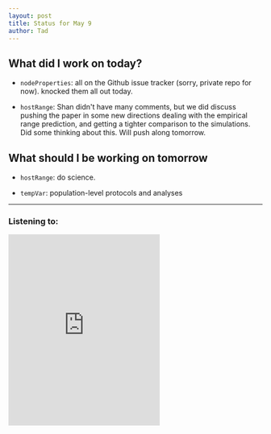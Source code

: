 ```yaml
---
layout: post
title: Status for May 9
author: Tad
---
```


## What did I work on today?

* `nodeProperties`: all on the Github issue tracker (sorry, private repo for now). knocked them all out today.


* `hostRange`: Shan didn't have many comments, but we did discuss pushing the paper in some new directions dealing with the empirical range prediction, and getting a tighter comparison to the simulations. Did some thinking about this. Will push along tomorrow.



## What should I be working on tomorrow

* `hostRange`:  do science.

* `tempVar`: population-level protocols and analyses



---

### Listening to:
<iframe src="https://embed.spotify.com/?uri=spotify%3Atrack%3A14F0rRREvzjQGxMlhuh9iF" width="300" height="380" frameborder="0" allowtransparency="true"></iframe>
 <i class='fa fa-code' style='color:pink'></i>
